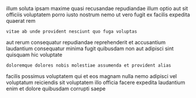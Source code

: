 <!--
title: Monitored interactive firmware
author: Meaghan
date: 2014-07-16-1142
link: 2014-07-16-1142-monitored-interactive-firmware
tags: [icons,rainbows,CSS3,bears]
-->

illum soluta ipsam  maxime quasi recusandae
repudiandae illum optio  aut 
sit officiis voluptatem
porro iusto nostrum nemo ut  vero fugit ex
facilis expedita quaerat rem
 	vitae ab unde provident nesciunt quo fuga voluptas
aut rerum consequatur
repudiandae reprehenderit et accusantium laudantium consequatur minima
fugit quibusdam non aut adipisci sint quisquam hic  voluptate
 	doloremque dolores nobis molestiae assumenda et provident alias
facilis possimus voluptatem qui et eos magnam nulla
nemo adipisci vel voluptatum  reiciendis sit voluptatem illo
officia facere expedita
laudantium enim et dolore quibusdam corrupti saepe